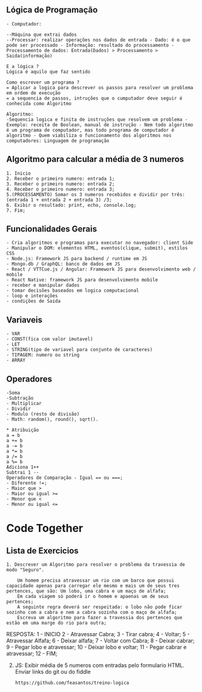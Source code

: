 ## Lógica de Programação

    - Computador:

    --Máquina que extrai dados
    --Processar: realizar operações nos dados de entrada - Dado: é o que pode ser processado - Informação: resultado do processamento - Processamento de dados: Entrada(Dados) > Processamento > Saida(informação)

    E a lógica ?
    Lógica é aquilo que faz sentido

    Como escrever um programa ?
    = Aplicar a logica para descrever os passos para resolver um problema em ordem de execução
    = a sequencia de passos, intruções que o cumputador deve seguir é conhecida como Algoritmo

    Algoritmo:
    -Sequencia logica e finita de instruções que resolvem um problema - Exemplo: receita de Boolean, manual de instrução - Nem todo algoritmo é um programa de computador, mas todo programa de computador é algoritmo - Quem viabiliza o funcionamento dos algoritmos nos computadores: Linguagem de programação

## Algoritmo para calcular a média de 3 numeros

    1. Inicio
    2. Receber o primeiro numero: entrada 1;
    3. Receber o primeiro numero: entrada 2;
    4. Receber o primeiro numero: entrada 3;
    5.(PROCESSAMENTO) Somar os 3 numeros recebidos e dividir por três: (entrada 1 + entrada 2 + entrada 3) /3;
    6. Exibir o resultado: print, echo, console.log;
    7. Fim;

## Funcionalidades Gerais

    - Cria algoritmos e programas para executar no navegador: client Side
    - Manipular o DOM: elementos HTML, eventos(clique, submit), estilos CSS
    - Node.js: Framework JS para backend / runtime em JS
    - Mongo.db / GraphQL: banco de dados em JS
    - React / VTTCue.js / Angular: Framework JS para desenvolvimento web / mobile
    - React Native: framework JS para desenvolvimento mobile
    - receber e manipular dados
    - tomar decisões baseados em logica computacional
    - loop e interações
    - condições de Saida

## Variaveis

    - VAR
    - CONST(fica com valor imutavel)
    - LET
    - STRING(tipo de variavel para conjunto de caracteres)
    - TIPAGEM: numero ou string
    - ARRAY

## Operadores

    -Soma
    -Subtração
    - Multiplicar
    - Dividir
    - Modulo (resto de divisão)
    - Math: random(), round(), sqrt().

    * Atribuição
    a = b
    a += b
    a -= b
    a *= b
    a /= b
    a %= b
    Adiciona 1++
    Subtrai 1 --
    Operadores de Comparação - Igual == ou ===;
    - Diferente !=;
    - Maior que >
    - Maior ou igual >=
    - Menor que <
    - Menor ou igual <=

# Code Together

## Lista de Exercicios

    1. Descrever um Algoritmo para resolver o problema da travessia de modo "Seguro".

        Um homem precisa atravessar um rio com um barco que possui capacidade apenas para carregar ele mesmo e mais um de seus tres pertences, que são: Um lobo, uma cabra e um maço de alfafa;
        Em cada viagem só poderá ir o homem e apaenas um de seus pertences;
        A seguinte regra deverá ser respeitada: o lobo não pode ficar sozinho com a cabra e nem a cabra sozinha com o maço de alfafa;
        Escreva um algoritmo para fazer a travessia dos pertences que estão em uma marge do rio para outra;

RESPOSTA:
1 - INICIO
2 - Atravessar Cabra;
3 - Tirar cabra;
4 - Voltar;
5 - Atravessar Alfafa;
6 - Deixar alfafa;
7 - Voltar com Cabra;
8 - Deixar cabrar;
9 - Pegar lobo e atravessar;
10 - Deixar lobo e voltar;
11 - Pegar cabrar e atravessar;
12 - FIM;

2.  JS: Exibir média de 5 numeros com entradas pelo formulario HTML.
    Enviar links do git ou do fiddle

        https://github.com/feasantos/treino-logica

